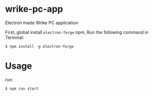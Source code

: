 # wrike-pc-app
Electron made Wrike PC application 

First, global install `electron-forge` npm, Run the following command in Terminal:

```
$ npm install -g electron-forge
```

# Usage

run:

```
$ npm run start
```

